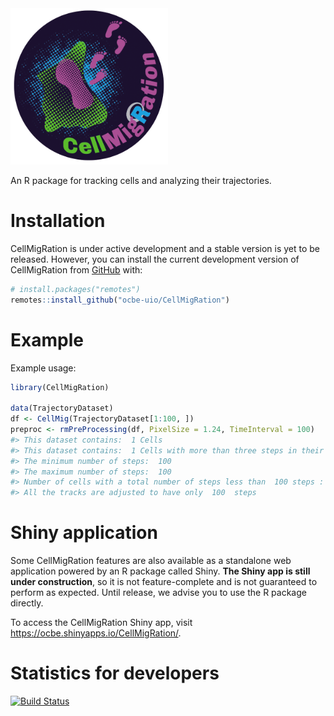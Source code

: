 
<!-- README.md is generated from README.Rmd. Please edit that file -->
<img src="cell_migration_logo.png" width="50%" alt="CellMigRation">

An R package for tracking cells and analyzing their trajectories.

Installation
============

CellMigRation is under active development and a stable version is yet to be released. However, you can install the current development version of CellMigRation from [GitHub](https://github.com/) with:

``` r
# install.packages("remotes")
remotes::install_github("ocbe-uio/CellMigRation")
```

Example
=======

Example usage:

``` r
library(CellMigRation)

data(TrajectoryDataset)
df <- CellMig(TrajectoryDataset[1:100, ])
preproc <- rmPreProcessing(df, PixelSize = 1.24, TimeInterval = 100)
#> This dataset contains:  1 Cells 
#> This dataset contains:  1 Cells with more than three steps in their tracks 
#> The minimum number of steps:  100 
#> The maximum number of steps:  100 
#> Number of cells with a total number of steps less than  100 steps : 0 
#> All the tracks are adjusted to have only  100  steps
```

Shiny application
=================

Some CellMigRation features are also available as a standalone web application powered by an R package called Shiny. **The Shiny app is still under construction**, so it is not feature-complete and is not guaranteed to perform as expected. Until release, we advise you to use the R package directly.

To access the CellMigRation Shiny app, visit <https://ocbe.shinyapps.io/CellMigRation/>.

Statistics for developers
=========================

<!-- badges: start -->
[![Build Status](https://travis-ci.org/ocbe-uio/CellMigRation.svg?branch=master)](https://travis-ci.org/ocbe-uio/CellMigRation) <!-- badges: end -->
